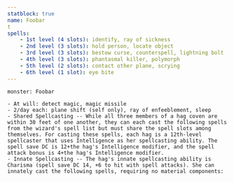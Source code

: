 ```yaml
---
statblock: true
name: Foobar
t
spells:
	- 1st level (4 slots): identify, ray of sickness
	- 2nd level (3 slots): hold person, locate object
	- 3rd level (3 slots): bestow curse, counterspell, lightning bolt
	- 4th level (3 slots): phantasmal killer, polymorph
	- 5th level (2 slots): contact other plane, scrying
	- 6th level (1 slot): eye bite
---
```


```statblock
monster: Foobar
```

	- At will: detect magic, magic missile
	- 2/day each: plane shift (self only), ray of enfeeblement, sleep
	- Shared Spellcasting -- While all three members of a hag coven are within 30 feet of one another, they can each cast the following spells from the wizard's spell list but must share the spell slots among themselves. For casting these spells, each hag is a 12th-level spellcaster that uses Intelligence as her spellcasting ability. The spell save DC is 12+the hag's Intelligence modifier, and the spell attack bonus is 4+the hag's Intelligence modifier.
	- Innate Spellcasting -- The hag's innate spellcasting ability is Charisma (spell save DC 14, +6 to hit with spell attacks). She can innately cast the following spells, requiring no material components:

```dataviewjs
```